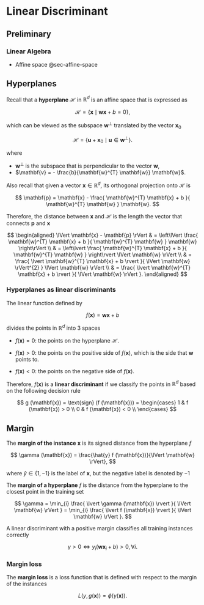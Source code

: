 # Linear Discriminant

## Preliminary

### Linear Algebra

- Affine space @sec-affine-space

## Hyperplanes

Recall that a **hyperplane** $\mathcal{H}$ in $\mathbb{R}^{d}$ is an affine space that is expressed as

$$
\mathcal{H} = \left\{ \mathbf{x} \mid \mathbf{w} \mathbf{x} + b = 0 \right\},
$$

which can be viewed as the subspace $\mathbf{w}^{\perp}$ translated by the vector $\mathbf{x}_{0}$

$$
\mathcal{H} = \left\{ \mathbf{u} + \mathbf{x}_{0} \mid \mathbf{u} \in \mathbf{w}^{\perp} \right\}.
$$

where 

- $\mathbf{w}^{\perp}$ is the subspace that is perpendicular to the vector $\mathbf{w}$,
- $\mathbf{v} = - \frac{b}{\mathbf{w}^{T} \mathbf{w}} \mathbf{w}$.

Also recall that given a vector $\mathbf{x} \in \mathbb{R}^{d}$, its orthogonal projection onto $\mathcal{H}$ is 

$$
\mathbf{p} = \mathbf{x} -
    \frac{
        \mathbf{w}^{T} \mathbf{x} + b
    }{
        \mathbf{w}^{T} \mathbf{w}
    } 
\mathbf{w}.
$$

Therefore, the distance between $\mathbf{x}$ and $\mathcal{H}$ is the length the vector that connects $\mathbf{p}$ and $\mathbf{x}$

$$
\begin{aligned}
\lVert \mathbf{x} - \mathbf{p} \rVert 
& = \left\lVert \frac{
    \mathbf{w}^{T} \mathbf{x} + b
}{
    \mathbf{w}^{T} \mathbf{w}
} \mathbf{w} \right\rVert
\\
& = \left\lvert 
    \frac{
        \mathbf{w}^{T} \mathbf{x} + b
    }{
        \mathbf{w}^{T} \mathbf{w}
    } 
\right\rvert \lVert \mathbf{w} \rVert
\\
& = \frac{
    \lvert \mathbf{w}^{T} \mathbf{x} + b \rvert
}{
    \lVert \mathbf{w} \rVert^{2}
} 
\lVert \mathbf{w} \rVert
\\
& = \frac{
    \lvert \mathbf{w}^{T} \mathbf{x} + b \rvert
}{
    \lVert \mathbf{w} \rVert
}.
\end{aligned}
$$

### Hyperplanes as linear discriminants

The linear function defined by 

$$
f (\mathbf{x}) = \mathbf{w} \mathbf{x} + b
$$

divides the points in $\mathbb{R}^{d}$ into 3 spaces

- $f (\mathbf{x}) = 0$: the points on the hyperplane $\mathcal{H}$.

- $f (\mathbf{x}) > 0$: the points on the positive side of $f (\mathbf{x})$,
which is the side that $\mathbf{w}$ points to.

- $f (\mathbf{x}) < 0$: the points on the negative side of $f (\mathbf{x})$.

Therefore, $f (\mathbf{x})$ is a **linear discriminant** if we classify the points in $\mathbb{R}^{d}$ based on the following decision rule

$$
g (\mathbf{x}) = \text{sign} (f (\mathbf{x})) = \begin{cases}
1 & f (\mathbf{x}) > 0 \\
0 & f (\mathbf{x}) < 0 \\
\end{cases}
$$

## Margin

The **margin of the instance** $\mathbf{x}$ is its signed distance from the hyperplane $f$

$$
\gamma (\mathbf{x}) = \frac{\hat{y} f (\mathbf{x})}{\lVert \mathbf{w} \rVert},
$$

where $\hat{y} \in \{1, -1\}$ is the label of $\mathbf{x}$, but the negative label is denoted by $-1$

The **margin of a hyperplane** $f$ is the distance from the hyperplane to the closest point in the training set

$$
\gamma = \min_{i} \frac{
    \lvert \gamma (\mathbf{x}) \rvert
}{
    \lVert \mathbf{w} \rVert
} = \min_{i} \frac{
    \lvert f (\mathbf{x}) \rvert
}{
    \lVert \mathbf{w} \rVert
}.
$$

A linear discriminant with a positive margin classifies all training instances correctly

$$
\gamma > 0 \Leftrightarrow y_i (\mathbf{w} \mathbf{x}_i + b) > 0, \forall i.
$$

### Margin loss

The **margin loss** is a loss function that is defined with respect to the margin of the instances 

$$
L (y, g (\mathbf{x})) = \phi (\gamma (\mathbf{x})).
$$
